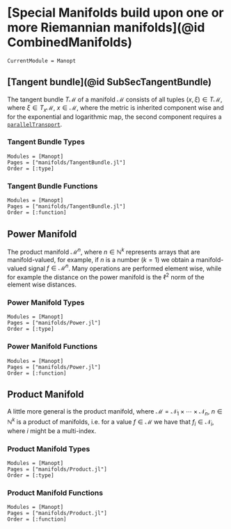 # [Special Manifolds build upon one or more Riemannian manifolds](@id CombinedManifolds)

```@meta
CurrentModule = Manopt
```

## [Tangent bundle](@id SubSecTangentBundle)

The tangent bundle $T\mathcal M$ of a manifold $\mathcal M$ consists of all tuples
$(x,\xi) \in T\mathcal M$, where $\xi\in T_x\mathcal M$, $x\in \mathcal M$, where
the metric is inherited component wise and for the exponential and logarithmic map,
the second component requires a [`parallelTransport`](@ref).

### Tangent Bundle Types

```@autodocs
Modules = [Manopt]
Pages = ["manifolds/TangentBundle.jl"]
Order = [:type]
```

### Tangent Bundle Functions

```@autodocs
Modules = [Manopt]
Pages = ["manifolds/TangentBundle.jl"]
Order = [:function]
```

## Power Manifold

The product manifold $\mathcal M^n$, where $n\in\mathbb N^k$ represents
arrays that are manifold-valued, for example, if $n$ is a number ($k=1$)
we obtain a manifold-valued signal $f\in\mathcal M^n$.
Many operations are performed element wise, while for example the distance
on the power manifold is the $\ell^2$ norm of the element wise distances.

### Power Manifold Types

```@autodocs
Modules = [Manopt]
Pages = ["manifolds/Power.jl"]
Order = [:type]
```

### Power Manifold Functions

```@autodocs
Modules = [Manopt]
Pages = ["manifolds/Power.jl"]
Order = [:function]
```

## Product Manifold

A little more general is the product manifold, where
$\mathcal M = \mathcal N_1\times\cdots\times\mathcal N_n$, $n\in\mathbb N^k$
is a product of manifolds, i.e. for a value $f\in\mathcal M$ we have that
$f_i\in\mathcal N_i$, where $i$ might be a multi-index.

### Product Manifold Types

```@autodocs
Modules = [Manopt]
Pages = ["manifolds/Product.jl"]
Order = [:type]
```

### Product Manifold Functions

```@autodocs
Modules = [Manopt]
Pages = ["manifolds/Product.jl"]
Order = [:function]
```
